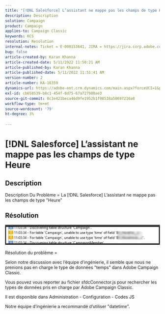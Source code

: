 ```yaml
---
title: "[!DNL Salesforce] L’assistant ne mappe pas les champs de type Heure"
description: Description
solution: Campaign
product: Campaign
applies-to: Campaign Classic
keywords: KCS
resolution: Resolution
internal-notes: Ticket = E-000153641, JIRA = https://jira.corp.adobe.com/browse/NEO-27340
bug: false
article-created-by: Karan Khanna
article-created-date: 5/11/2022 11:50:21 AM
article-published-by: Karan Khanna
article-published-date: 5/11/2022 11:51:41 AM
version-number: 2
article-number: KA-16359
dynamics-url: https://adobe-ent.crm.dynamics.com/main.aspx?forceUCI=1&pagetype=entityrecord&etn=knowledgearticle&id=ac68d686-20d1-ec11-a7b5-00224809c556
exl-id: cb658539-b8c1-454f-8d75-67a727980ae3
source-git-commit: 0c3e421beca46d9fe1952b1f98538a50697216a0
workflow-type: tm+mt
source-wordcount: '79'
ht-degree: 3%

---
```


# [!DNL Salesforce] L’assistant ne mappe pas les champs de type Heure

## Description


Description Du Problème = La [!DNL Salesforce] L’assistant ne mappe pas les champs de type &quot;Heure&quot;


## Résolution




![](assets/29c6e2ab-20d1-ec11-a7b5-00224809c556.png)



Résolution du problème =

Selon notre discussion avec l’équipe d’ingénierie, il semble que nous ne prenions pas en charge le type de données &quot;temps&quot; dans Adobe Campaign Classic.

Vous pouvez vous reporter au fichier sfdcConnector.js pour rechercher les types de données pris en charge par Adobe Campaign Classic.

Il est disponible dans Administration - Configuration - Codes JS

Notre équipe d’ingénierie a recommandé d’utiliser &quot;datetime&quot;.
